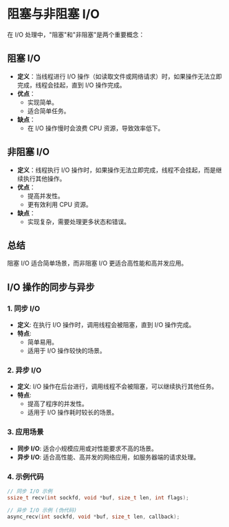 # 阻塞与非阻塞 I/O

在 I/O 处理中，"阻塞"和"非阻塞"是两个重要概念：

## 阻塞 I/O
- **定义**：当线程进行 I/O 操作（如读取文件或网络请求）时，如果操作无法立即完成，线程会挂起，直到 I/O 操作完成。
- **优点**：
  - 实现简单。
  - 适合简单任务。
- **缺点**：
  - 在 I/O 操作慢时会浪费 CPU 资源，导致效率低下。

## 非阻塞 I/O
- **定义**：线程执行 I/O 操作时，如果操作无法立即完成，线程不会挂起，而是继续执行其他操作。
- **优点**：
  - 提高并发性。
  - 更有效利用 CPU 资源。
- **缺点**：
  - 实现复杂，需要处理更多状态和错误。

## 总结
阻塞 I/O 适合简单场景，而非阻塞 I/O 更适合高性能和高并发应用。
## I/O 操作的同步与异步

### 1. 同步 I/O
- **定义**: 在执行 I/O 操作时，调用线程会被阻塞，直到 I/O 操作完成。
- **特点**:
  - 简单易用。
  - 适用于 I/O 操作较快的场景。
  
### 2. 异步 I/O
- **定义**: I/O 操作在后台进行，调用线程不会被阻塞，可以继续执行其他任务。
- **特点**:
  - 提高了程序的并发性。
  - 适用于 I/O 操作耗时较长的场景。

### 3. 应用场景
- **同步 I/O**: 适合小规模应用或对性能要求不高的场景。
- **异步 I/O**: 适合高性能、高并发的网络应用，如服务器端的请求处理。

### 4. 示例代码
```c
// 同步 I/O 示例
ssize_t recv(int sockfd, void *buf, size_t len, int flags);

// 异步 I/O 示例 (伪代码)
async_recv(int sockfd, void *buf, size_t len, callback);
